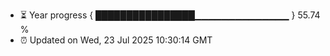 - ⏳ Year progress { ████████████████▁▁▁▁▁▁▁▁▁▁▁▁▁▁ } 55.74 %
- ⏰ Updated on Wed, 23 Jul 2025 10:30:14 GMT

